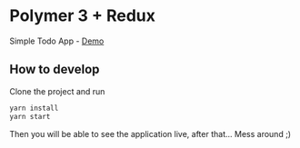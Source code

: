 # Polymer 3 + Redux

Simple Todo App - [Demo](http://quackmartins.github.com/polymer-3-redux/index.html)

## How to develop

Clone the project and run

```bash
yarn install
yarn start
```

Then you will be able to see the application live, after that... Mess around ;)
